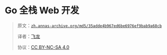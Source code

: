 # Go 全栈 Web 开发

> 原文：[`zh.annas-archive.org/md5/35adde4b967ed6be6976ef9bab9a68cb`](https://zh.annas-archive.org/md5/35adde4b967ed6be6976ef9bab9a68cb)
> 
> 译者：[飞龙](https://github.com/wizardforcel)
> 
> 协议：[CC BY-NC-SA 4.0](http://creativecommons.org/licenses/by-nc-sa/4.0/)